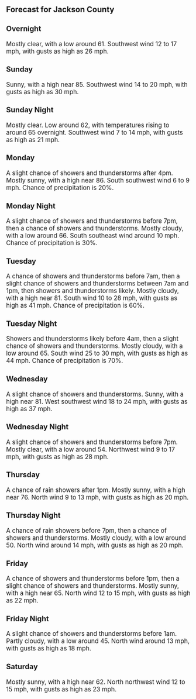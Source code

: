 <div>
   <h2>Forecast for Jackson County</h2>
   <p>
      <div style="font-size:120%">
         <h3>Overnight</h3>Mostly clear, with a low around 61. Southwest wind 12 to 17 mph, with gusts as high as 26 mph.<br></div>
   </p>
   <p>
      <div style="font-size:120%">
         <h3>Sunday</h3>Sunny, with a high near 85. Southwest wind 14 to 20 mph, with gusts as high as 30 mph.<br></div>
   </p>
   <p>
      <div style="font-size:120%">
         <h3>Sunday Night</h3>Mostly clear. Low around 62, with temperatures rising to around 65 overnight. Southwest wind 7 to 14 mph, with gusts as high
         as 21 mph.<br></div>
   </p>
   <p>
      <div style="font-size:120%">
         <h3>Monday</h3>A slight chance of showers and thunderstorms after 4pm. Mostly sunny, with a high near 86. South southwest wind 6 to 9 mph.
         Chance of precipitation is 20%.<br></div>
   </p>
   <p>
      <div style="font-size:120%">
         <h3>Monday Night</h3>A slight chance of showers and thunderstorms before 7pm, then a chance of showers and thunderstorms. Mostly cloudy, with a
         low around 66. South southeast wind around 10 mph. Chance of precipitation is 30%.<br></div>
   </p>
   <p>
      <div style="font-size:120%">
         <h3>Tuesday</h3>A chance of showers and thunderstorms before 7am, then a slight chance of showers and thunderstorms between 7am and 1pm, then
         showers and thunderstorms likely. Mostly cloudy, with a high near 81. South wind 10 to 28 mph, with gusts as high as 41 mph.
         Chance of precipitation is 60%.<br></div>
   </p>
   <p>
      <div style="font-size:120%">
         <h3>Tuesday Night</h3>Showers and thunderstorms likely before 4am, then a slight chance of showers and thunderstorms. Mostly cloudy, with a low
         around 65. South wind 25 to 30 mph, with gusts as high as 44 mph. Chance of precipitation is 70%.<br></div>
   </p>
   <p>
      <div style="font-size:120%">
         <h3>Wednesday</h3>A slight chance of showers and thunderstorms. Sunny, with a high near 81. West southwest wind 18 to 24 mph, with gusts as
         high as 37 mph.<br></div>
   </p>
   <p>
      <div style="font-size:120%">
         <h3>Wednesday Night</h3>A slight chance of showers and thunderstorms before 7pm. Mostly clear, with a low around 54. Northwest wind 9 to 17 mph, with
         gusts as high as 28 mph.<br></div>
   </p>
   <p>
      <div style="font-size:120%">
         <h3>Thursday</h3>A chance of rain showers after 1pm. Mostly sunny, with a high near 76. North wind 9 to 13 mph, with gusts as high as 20 mph.<br></div>
   </p>
   <p>
      <div style="font-size:120%">
         <h3>Thursday Night</h3>A chance of rain showers before 7pm, then a chance of showers and thunderstorms. Mostly cloudy, with a low around 50. North
         wind around 14 mph, with gusts as high as 20 mph.<br></div>
   </p>
   <p>
      <div style="font-size:120%">
         <h3>Friday</h3>A chance of showers and thunderstorms before 1pm, then a slight chance of showers and thunderstorms. Mostly sunny, with a
         high near 65. North wind 12 to 15 mph, with gusts as high as 22 mph.<br></div>
   </p>
   <p>
      <div style="font-size:120%">
         <h3>Friday Night</h3>A slight chance of showers and thunderstorms before 1am. Partly cloudy, with a low around 45. North wind around 13 mph, with
         gusts as high as 18 mph.<br></div>
   </p>
   <p>
      <div style="font-size:120%">
         <h3>Saturday</h3>Mostly sunny, with a high near 62. North northwest wind 12 to 15 mph, with gusts as high as 23 mph.<br></div>
   </p>
</div>